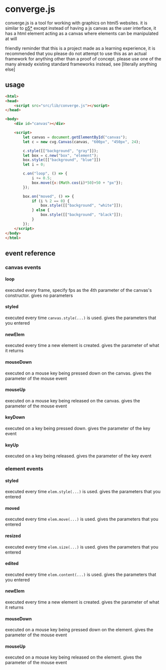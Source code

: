 # converge.js
converge.js is a tool for working with graphics on html5 websites. it is similar to [p5*](https://p5js.org/) except instead of having a js canvas as the user interface, it has a html element acting as a canvas where elements can be manipulated at will

friendly reminder that this is a project made as a learning experience, it is recommended that you please do not attempt to use this as an actual framework for anything other than a proof of concept. please use one of the many already existing standard frameworks instead, see [literally anything else]

## usage
```html
<html>
<head>
	<script src="src/lib/converge.js"></script>
</head>

<body>
	<div id="canvas"></div>

	<script>
		let canvas = document.getElementById("canvas");
		let c = new cvg.Canvas(canvas, "600px", "450px", 24);

		c.style([["background", "gray"]]);
		let box = c.new("box", "element");
		box.style([["background", "blue"]])
		let i = 0;

		c.on("loop", () => {
			i += 0.5;
			box.move({x:(Math.cos(i)*50)+50 + "px"});
		});

		box.on("moved", () => {
			if (i % 2 == 0) {
				box.style([["background", "white"]]);
			} else {
				box.style([["background", "black"]]);
			}
		});
	</script>
</body>
</html>
```

## event reference
### canvas events
#### loop
executed every frame, specify fps as the 4th parameter of the canvas's constructor. gives no parameters
#### styled
executed every time `canvas.style(...)` is used. gives the parameters that you entered
#### newElem
executed every time a new element is created. gives the parameter of what it returns
#### mouseDown
executed on a mouse key being pressed down on the canvas. gives the parameter of the mouse event
#### mouseUp
executed on a mouse key being released on the canvas. gives the parameter of the mouse event
#### keyDown
executed on a key being pressed down. gives the parameter of the key event
#### keyUp
executed on a key being released. gives the parameter of the key event

### element events
#### styled
executed every time `elem.style(...)` is used. gives the parameters that you entered
#### moved
executed every time `elem.move(...)` is used. gives the parameters that you entered
#### resized
executed every time `elem.size(...)` is used. gives the parameters that you entered
#### edited
executed every time `elem.content(...)` is used. gives the parameters that you entered
#### newElem
executed every time a new element is created. gives the parameter of what it returns
#### mouseDown
executed on a mouse key being pressed down on the element. gives the parameter of the mouse event
#### mouseUp
executed on a mouse key being released on the element. gives the parameter of the mouse event
